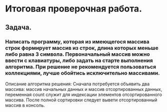 # Итоговая проверочная работа. 

## Задача.

### Написать программу, которая из имеющегося массива строк формирует массив из строк, длина которых меньше либо равна 3 символа. Первоначальный массив можно ввести с клавиатуры, либо задать на старте выполнения алгоритма. При решение не рекомендуется пользоваться коллекциями, лучше обойтись исключительно массивами.
Описание алгоритма решения:
Сначала потребуется объявить два массива: массив начальных данных и массив отсортированных данных, переменная count служит для индексации элементов отсортированного массива. После полной сортировки следует вывети отсортированный массив в консоль.

